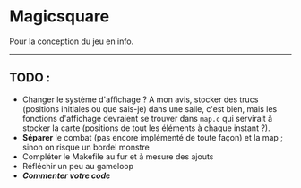 # Magicsquare

Pour la conception du jeu en info.

___

## TODO :

- Changer le système d'affichage ? A mon avis, stocker des trucs 
(positions initiales ou que sais-je) dans une salle, c'est bien, 
mais les fonctions d'affichage devraient se trouver dans `map.c` qui servirait à stocker la carte (positions de tout
les éléments à chaque instant ?).
- **Séparer** le combat (pas encore implémenté de toute façon) et
la map ; sinon on risque un bordel monstre
- Compléter le Makefile au fur et à mesure des ajouts
- Réfléchir un peu au gameloop
- ***Commenter votre code*** 
